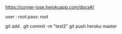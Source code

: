 https://corner-jose.herokuapp.com/docs#/

user : root
pass: root

git add .
git commit -m "test2"
git push heroku master
